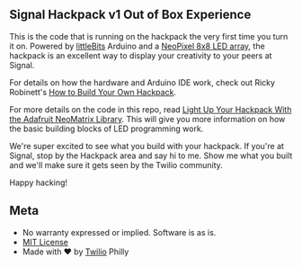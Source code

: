 ## Signal Hackpack v1 Out of Box Experience

This is the code that is running on the hackpack the very first time you turn it on. Powered by [littleBits](http://littlebits.cc) Arduino and a [NeoPixel 8x8 LED array](http://www.amazon.com/NeoPixel-Rainbow-Matrix-Arduino-Built/dp/B00OM0UTS2), the hackpack is an excellent way to display your creativity to your peers at Signal.

For details on how the hardware and Arduino IDE work, check out Ricky Robinett's [How to Build Your Own Hackpack](https://www.twilio.com/blog/2015/05/how-to-build-your-own-hackpack.html).

For more details on the code in this repo, read [Light Up Your Hackpack With the Adafruit NeoMatrix Library](https://www.twilio.com/blog/2015/05/light-up-your-hackpack-with-the-adafruit-neomatrix-library.html). This will give you more information on how the basic building blocks of LED programming work.

We're super excited to see what you build with your hackpack. If you're at Signal, stop by the Hackpack area and say hi to me. Show me what you built and we'll make sure it gets seen by the Twilio community. 

Happy hacking!

## Meta

* No warranty expressed or implied. Software is as is.
* [MIT License](http://www.opensource.org/licenses/mit-license.html)
* Made with ♥ by [Twilio](http://twilio.com) Philly
